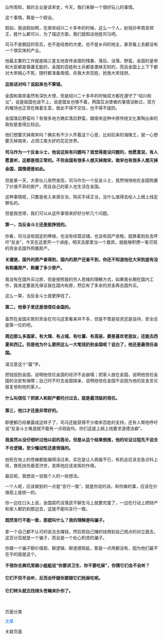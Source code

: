 <p>
    众所周知，我的主业是读宋史，今天，我们来聊一个很好玩儿的事情。
</p>
<p>
    这个事情，算是一个假设。
</p>
<p>
    假如，我说假如啊，在南宋绍兴二十多年的时候，这么一个人，赵钱孙李周吴郑王，姓什么都可以，为了描述方面，我们就假设他姓司马吧。
</p>
<p>
    司马不是朝廷的官员，也不是经商的大佬，也不是乡间的地主，甚至看上去都没有一个很实体的产业。
</p>
<p>
    他最主要的工作就是隔三差五地宣传金国的残暴、落后、没落、野蛮，金国的皇帝和大臣都是昏庸无能的，金国的百姓和士兵都是愚昧无知的，而且金国上上下下都对大宋贼心不死，随时都准备南侵，杀我大宋百姓，抢我大宋钱财。
</p>
<p>
    <span style="font-feature-settings: normal; font-kerning: auto; font-optical-sizing: auto; font-stretch: 100%; font-variant-east-asian: normal; font-variant-numeric: normal; font-variation-settings: normal; font-weight: 700; border-width: 0px; box-sizing: border-box; line-height: 27.2px; margin: 0px; padding: 0px; vertical-align: baseline;">这些话对吗？说起来也不算错。</span>
</p>
<p>
    金国和南宋虽然有深仇大恨，但是绍兴二十多年的时候双方都在遵守了“绍兴和议”，说是敌国也说不上，说是盟友也够不着，两国互派使者的事情没断过，双方的榷场也正常在做着生意，彼此不得不交往，也不得不提防。
</p>
<p>
    金国落后野蛮吗？有很多地方确实落后野蛮，跟南宋这种中原传统文化熏陶出来的政权是差得比较远。
</p>
<p>
    他们想要灭掉南宋吗？确实有不少人怀着这个心思，比如后来的海陵王，就一心想要灭掉南宋，占领江南大好的花花世界。
</p>
<p>
    <span style="font-feature-settings: normal; font-kerning: auto; font-optical-sizing: auto; font-stretch: 100%; font-variant-east-asian: normal; font-variant-numeric: normal; font-variation-settings: normal; font-weight: 700; border-width: 0px; box-sizing: border-box; line-height: 27.2px; margin: 0px; padding: 0px; vertical-align: baseline;">司马作为一个反金斗士，他说这些有问题吗？我觉得是没问题的，他愿意说，有人愿意听，这都是很正常的。不但金国有很多人想灭掉南宋，南宋也有很多人想灭掉金国，国情便是如此。</span>
</p>
<p>
    但是某一天，大家伙儿突然发现，司马作为一个反金斗士，竟然悄悄地在金国购置了价值不菲的房产，而且自己的家人也生活在金国。
</p>
<p>
    这种事情呢，只要是收入来源合法，购买手续正当，没什么值得去给人上纲上线定罪名的。
</p>
<p>
    但是我觉得，我们可以从这件事情来好好分析几个问题。
</p>
<p>
    <span style="font-feature-settings: normal; font-kerning: auto; font-optical-sizing: auto; font-stretch: 100%; font-variant-east-asian: normal; font-variant-numeric: normal; font-variation-settings: normal; font-weight: 700; border-width: 0px; box-sizing: border-box; line-height: 27.2px; margin: 0px; padding: 0px; vertical-align: baseline;">第一，当反金斗士还是挺挣钱的。</span>
</p>
<p>
    你看，司马没有固定的俸禄，也没有经营店铺，也没有田产收租，就靠着到处去呼吁“反金”，今天在这里开一个讲座，明天去那里当一个嘉宾，就能够积攒一笔可观的资金去国外购置房产。
</p>
<p>
    <span style="font-feature-settings: normal; font-kerning: auto; font-optical-sizing: auto; font-stretch: 100%; font-variant-east-asian: normal; font-variant-numeric: normal; font-variation-settings: normal; font-weight: 700; border-width: 0px; box-sizing: border-box; line-height: 27.2px; margin: 0px; padding: 0px; vertical-align: baseline;">关键是，国外的房产查得到，国内的房产还查不到，你还不知道他在大宋到底有没有购置房产、购置了多少房产。</span>
</p>
<p>
    我没有在国外买过房，但是按照我的穷人思维的理解方式，如果我长期在国内工作，我肯定要首先保证我在国内有房，然后有了多余的资金再去国外买。
</p>
<p>
    这么一算，当反金斗士就更挣钱了。
</p>
<p>
    <span style="font-feature-settings: normal; font-kerning: auto; font-optical-sizing: auto; font-stretch: 100%; font-variant-east-asian: normal; font-variant-numeric: normal; font-variation-settings: normal; font-weight: 700; border-width: 0px; box-sizing: border-box; line-height: 27.2px; margin: 0px; padding: 0px; vertical-align: baseline;">第二，他骨子里还是很信任金国的。</span>
</p>
<p>
    虽然在金国买房的资金在司马这里看来并不多，但是不管是投资还是自持，安全总是第一位的吧。
</p>
<p>
    <span style="font-feature-settings: normal; font-kerning: auto; font-optical-sizing: auto; font-stretch: 100%; font-variant-east-asian: normal; font-variant-numeric: normal; font-variation-settings: normal; font-weight: 700; border-width: 0px; box-sizing: border-box; line-height: 27.2px; margin: 0px; padding: 0px; vertical-align: baseline;">周边那么多国家，有大理、有占城、有吐蕃、有高丽，要是喜欢老朋友，还能去西夏和西辽。但是他为什么要把这么一大笔钱扔到金国呢？说白了，他还是最信任金国。</span>
</p>
<p>
    请注意这个“最”字。
</p>
<p>
    把钱投到金国，说明他信任金国的经济不会崩塌；把家人放在金国，说明他信任金国的治安有保障；自己时不时去金国探亲，说明他信任金国不会因为他的反金言论报复他和他的家人。
</p>
<p>
    <span style="font-feature-settings: normal; font-kerning: auto; font-optical-sizing: auto; font-stretch: 100%; font-variant-east-asian: normal; font-variant-numeric: normal; font-variation-settings: normal; font-weight: 700; border-width: 0px; box-sizing: border-box; line-height: 27.2px; margin: 0px; padding: 0px; vertical-align: baseline;">什么叫信任？把家人和财产都托付过去，就是最顶级的信任。</span>
</p>
<p>
    <span style="font-feature-settings: normal; font-kerning: auto; font-optical-sizing: auto; font-stretch: 100%; font-variant-east-asian: normal; font-variant-numeric: normal; font-variation-settings: normal; font-weight: 700; border-width: 0px; box-sizing: border-box; line-height: 27.2px; margin: 0px; padding: 0px; vertical-align: baseline;">第三，他口才还是非常好的。</span>
</p>
<p>
    即便都已经暴露成这样子了，司马还能获得不少南宋百姓的支持，还有人帮他呼吁说“反金斗士难道就不能有一点瑕疵吗，你们这是上纲上线要求道德洁癖”。
</p>
<p>
    <span style="font-feature-settings: normal; font-kerning: auto; font-optical-sizing: auto; font-stretch: 100%; font-variant-east-asian: normal; font-variant-numeric: normal; font-variation-settings: normal; font-weight: 700; border-width: 0px; box-sizing: border-box; line-height: 27.2px; margin: 0px; padding: 0px; vertical-align: baseline;">我虽然从没仔细听过他以前的高论，但是从这个结果倒推，他的论证过程先不说合不合逻辑，至少煽动性还是很强的。</span>
</p>
<p>
    拍死在地上的苍蝇都能煽得活过来，实在是让人佩服不已，有机会应该去急诊科上班，救死扶伤悬壶济世，发挥他应该发挥的作用。
</p>
<p>
    最后呢，我想说一说我个人的一些想法。
</p>
<p>
    一个人呢，应该做到的一点是“言行一致”，就是你说的话，和你做的事，应该在价值观上是统一的。
</p>
<p>
    你一边在口头上说，金国腐朽没落民不聊生马上就要完蛋了，一边在行动上把财产和家人都扔到那边去，这就不能叫言行一致。
</p>
<p>
    <span style="font-feature-settings: normal; font-kerning: auto; font-optical-sizing: auto; font-stretch: 100%; font-variant-east-asian: normal; font-variant-numeric: normal; font-variation-settings: normal; font-weight: 700; border-width: 0px; box-sizing: border-box; line-height: 27.2px; margin: 0px; padding: 0px; vertical-align: baseline;">既然言行不能一致，那就叫什么？我的理解是叫骗子。</span>
</p>
<p>
    拿一个自己都不认可的说法去赚钱，然后把自己赚的钱用到自己观点的对立面去，这百分百就是一个骗子，而且是一个处心积虑的骗子。
</p>
<p>
    你跟一个骗子聊价值观、聊逻辑、聊道德瑕疵，那是一点用都没有，因为他们最不在乎的就是这个。
</p>
<p>
    <span style="font-feature-settings: normal; font-kerning: auto; font-optical-sizing: auto; font-stretch: 100%; font-variant-east-asian: normal; font-variant-numeric: normal; font-variation-settings: normal; font-weight: 700; border-width: 0px; box-sizing: border-box; line-height: 27.2px; margin: 0px; padding: 0px; vertical-align: baseline;">不信你去粪坑里跟小蛆蛆说“你要讲卫生、你不要吃屎”，你猜它们会不会听？</span>
</p>
<p>
    <span style="font-feature-settings: normal; font-kerning: auto; font-optical-sizing: auto; font-stretch: 100%; font-variant-east-asian: normal; font-variant-numeric: normal; font-variation-settings: normal; font-weight: 700; border-width: 0px; box-sizing: border-box; line-height: 27.2px; margin: 0px; padding: 0px; vertical-align: baseline;">它们不但不会听，反而会怀疑你要跟它们抢屎吃呢。</span>
</p>
<p>
    <span style="font-feature-settings: normal; font-kerning: auto; font-optical-sizing: auto; font-stretch: 100%; font-variant-east-asian: normal; font-variant-numeric: normal; font-variation-settings: normal; font-weight: 700; border-width: 0px; box-sizing: border-box; line-height: 27.2px; margin: 0px; padding: 0px; vertical-align: baseline;">它们转头就去找绿头苍蝇来扑你了。</span>
</p>
<p>
    <a href="https://archive.md/o/C7Xqd/https://chinadigitaltimes.net/%23facebook" target="_blank" style="color: rgb(95, 120, 38); font-feature-settings: normal; font-kerning: auto; font-optical-sizing: auto; font-size: 32px; font-stretch: 100%; font-variant-east-asian: normal; font-variant-numeric: normal; font-variation-settings: normal; border-width: 0px; box-shadow: none; box-sizing: border-box; cursor: pointer; display: inline-block; line-height: 32px; margin: 0px; overflow-wrap: break-word; padding: 0px 4px; text-decoration-line: none; text-decoration-style: solid; text-decoration-color: rgb(95, 120, 38); vertical-align: middle; word-break: break-word;"><span style="font-feature-settings: normal; font-kerning: auto; font-optical-sizing: auto; font-stretch: 100%; font-variant-east-asian: normal; font-variant-numeric: normal; font-variation-settings: normal; border-radius: 4px; border-width: 0px; box-sizing: border-box; clip-path: polygon(0px 0px, 0px 0px, 0px 0px); display: inline-block; height: 32px; line-height: 32px; margin: 0px; overflow: hidden; padding: 0px; position: absolute; vertical-align: baseline; width: 32px;">Facebook</span></a>&nbsp;<a href="https://archive.md/o/C7Xqd/https://chinadigitaltimes.net/%23twitter" target="_blank" style="color: rgb(95, 120, 38); font-feature-settings: normal; font-kerning: auto; font-optical-sizing: auto; font-size: 32px; font-stretch: 100%; font-variant-east-asian: normal; font-variant-numeric: normal; font-variation-settings: normal; border-width: 0px; box-shadow: none; box-sizing: border-box; cursor: pointer; display: inline-block; line-height: 32px; margin: 0px; overflow-wrap: break-word; padding: 0px 4px; text-decoration-line: none; text-decoration-style: solid; text-decoration-color: rgb(95, 120, 38); vertical-align: middle; word-break: break-word;"><span style="font-feature-settings: normal; font-kerning: auto; font-optical-sizing: auto; font-stretch: 100%; font-variant-east-asian: normal; font-variant-numeric: normal; font-variation-settings: normal; border-radius: 4px; border-width: 0px; box-sizing: border-box; clip-path: polygon(0px 0px, 0px 0px, 0px 0px); display: inline-block; height: 32px; line-height: 32px; margin: 0px; overflow: hidden; padding: 0px; position: absolute; vertical-align: baseline; width: 32px;">Twitter</span></a>&nbsp;<a href="https://archive.md/o/C7Xqd/https://chinadigitaltimes.net/%23telegram" target="_blank" style="color: rgb(95, 120, 38); font-feature-settings: normal; font-kerning: auto; font-optical-sizing: auto; font-size: 32px; font-stretch: 100%; font-variant-east-asian: normal; font-variant-numeric: normal; font-variation-settings: normal; border-width: 0px; box-shadow: none; box-sizing: border-box; cursor: pointer; display: inline-block; line-height: 32px; margin: 0px; overflow-wrap: break-word; padding: 0px 4px; text-decoration-line: none; text-decoration-style: solid; text-decoration-color: rgb(95, 120, 38); vertical-align: middle; word-break: break-word;"><span style="font-feature-settings: normal; font-kerning: auto; font-optical-sizing: auto; font-stretch: 100%; font-variant-east-asian: normal; font-variant-numeric: normal; font-variation-settings: normal; border-radius: 4px; border-width: 0px; box-sizing: border-box; clip-path: polygon(0px 0px, 0px 0px, 0px 0px); display: inline-block; height: 32px; line-height: 32px; margin: 0px; overflow: hidden; padding: 0px; position: absolute; vertical-align: baseline; width: 32px;">Telegram</span></a>&nbsp;<a href="https://archive.md/o/C7Xqd/https://chinadigitaltimes.net/%23reddit" target="_blank" style="color: rgb(95, 120, 38); font-feature-settings: normal; font-kerning: auto; font-optical-sizing: auto; font-size: 32px; font-stretch: 100%; font-variant-east-asian: normal; font-variant-numeric: normal; font-variation-settings: normal; border-width: 0px; box-shadow: none; box-sizing: border-box; cursor: pointer; display: inline-block; line-height: 32px; margin: 0px; overflow-wrap: break-word; padding: 0px 4px; text-decoration-line: none; text-decoration-style: solid; text-decoration-color: rgb(95, 120, 38); vertical-align: middle; word-break: break-word;"><span style="font-feature-settings: normal; font-kerning: auto; font-optical-sizing: auto; font-stretch: 100%; font-variant-east-asian: normal; font-variant-numeric: normal; font-variation-settings: normal; border-radius: 4px; border-width: 0px; box-sizing: border-box; clip-path: polygon(0px 0px, 0px 0px, 0px 0px); display: inline-block; height: 32px; line-height: 32px; margin: 0px; overflow: hidden; padding: 0px; position: absolute; vertical-align: baseline; width: 32px;">Reddit</span></a>&nbsp;<a href="https://archive.md/o/C7Xqd/https://chinadigitaltimes.net/%23whatsapp" target="_blank" style="color: rgb(95, 120, 38); font-feature-settings: normal; font-kerning: auto; font-optical-sizing: auto; font-size: 32px; font-stretch: 100%; font-variant-east-asian: normal; font-variant-numeric: normal; font-variation-settings: normal; border-width: 0px; box-shadow: none; box-sizing: border-box; cursor: pointer; display: inline-block; line-height: 32px; margin: 0px; overflow-wrap: break-word; padding: 0px 4px; text-decoration-line: none; text-decoration-style: solid; text-decoration-color: rgb(95, 120, 38); vertical-align: middle; word-break: break-word;"><span style="font-feature-settings: normal; font-kerning: auto; font-optical-sizing: auto; font-stretch: 100%; font-variant-east-asian: normal; font-variant-numeric: normal; font-variation-settings: normal; border-radius: 4px; border-width: 0px; box-sizing: border-box; clip-path: polygon(0px 0px, 0px 0px, 0px 0px); display: inline-block; height: 32px; line-height: 32px; margin: 0px; overflow: hidden; padding: 0px; position: absolute; vertical-align: baseline; width: 32px;">WhatsApp</span></a>&nbsp;<a href="https://archive.md/o/C7Xqd/https://chinadigitaltimes.net/%23email" target="_blank" style="color: rgb(95, 120, 38); font-feature-settings: normal; font-kerning: auto; font-optical-sizing: auto; font-size: 32px; font-stretch: 100%; font-variant-east-asian: normal; font-variant-numeric: normal; font-variation-settings: normal; border-width: 0px; box-shadow: none; box-sizing: border-box; cursor: pointer; display: inline-block; line-height: 32px; margin: 0px; overflow-wrap: break-word; padding: 0px 4px; text-decoration-line: none; text-decoration-style: solid; text-decoration-color: rgb(95, 120, 38); vertical-align: middle; word-break: break-word;"><span style="font-feature-settings: normal; font-kerning: auto; font-optical-sizing: auto; font-stretch: 100%; font-variant-east-asian: normal; font-variant-numeric: normal; font-variation-settings: normal; border-radius: 4px; border-width: 0px; box-sizing: border-box; clip-path: polygon(0px 0px, 0px 0px, 0px 0px); display: inline-block; height: 32px; line-height: 32px; margin: 0px; overflow: hidden; padding: 0px; position: absolute; vertical-align: baseline; width: 32px;">Email</span></a>&nbsp;<a href="https://archive.md/o/C7Xqd/https://chinadigitaltimes.net/%23copy_link" target="_blank" style="color: rgb(95, 120, 38); font-feature-settings: normal; font-kerning: auto; font-optical-sizing: auto; font-size: 32px; font-stretch: 100%; font-variant-east-asian: normal; font-variant-numeric: normal; font-variation-settings: normal; border-width: 0px; box-shadow: none; box-sizing: border-box; cursor: pointer; display: inline-block; line-height: 32px; margin: 0px; overflow-wrap: break-word; padding: 0px 4px; text-decoration-line: none; text-decoration-style: solid; text-decoration-color: rgb(95, 120, 38); vertical-align: middle; word-break: break-word;"><span style="font-feature-settings: normal; font-kerning: auto; font-optical-sizing: auto; font-stretch: 100%; font-variant-east-asian: normal; font-variant-numeric: normal; font-variation-settings: normal; border-radius: 4px; border-width: 0px; box-sizing: border-box; clip-path: polygon(0px 0px, 0px 0px, 0px 0px); display: inline-block; height: 32px; line-height: 32px; margin: 0px; overflow: hidden; padding: 0px; position: absolute; vertical-align: baseline; width: 32px;">Copy Link</span></a>&nbsp;<a href="https://archive.md/o/C7Xqd/https://www.addtoany.com/share%23url=https://chinadigitaltimes.net/chinese/685874.html&title=%E8%AF%BB%E5%AE%8B%E5%8F%B2%E7%9A%84%E8%B5%B5%E5%A4%A7%E8%83%96%EF%BD%9C%E5%A6%82%E4%BD%95%E7%9C%8B%E5%BE%85%E4%B8%80%E4%B8%AA%E5%8D%97%E5%AE%8B%E2%80%9C%E5%8F%8D%E9%87%91%E6%96%97%E5%A3%AB%E2%80%9D%E5%8E%BB%E9%87%91%E5%9B%BD%E4%B9%B0%E6%88%BF" target="_blank" style="color: rgb(95, 120, 38); font-feature-settings: normal; font-kerning: auto; font-optical-sizing: auto; font-size: 32px; font-stretch: 100%; font-variant-east-asian: normal; font-variant-numeric: normal; font-variation-settings: normal; border-width: 0px; box-shadow: none; box-sizing: border-box; cursor: pointer; display: inline-block; line-height: 32px; margin: 0px; overflow-wrap: break-word; padding: 0px 4px; text-decoration-line: none; text-decoration-style: solid; text-decoration-color: rgb(95, 120, 38); vertical-align: middle; word-break: break-word;"><span style="font-feature-settings: normal; font-kerning: auto; font-optical-sizing: auto; font-stretch: 100%; font-variant-east-asian: normal; font-variant-numeric: normal; font-variation-settings: normal; border-radius: 4px; border-width: 0px; box-sizing: border-box; clip-path: polygon(0px 0px, 0px 0px, 0px 0px); display: inline-block; height: 32px; line-height: 32px; margin: 0px; overflow: hidden; padding: 0px; position: absolute; vertical-align: baseline; width: 32px;">分享</span></a>
</p>
<p>
    页面分类
</p>
<p>
    <a href="https://archive.md/o/C7Xqd/https://www.zhina.wiki/f/pages.html?category=acff7ed7-834e-4277-ad3e-4a358a4cf630" target="_blank" style="color: rgb(13, 110, 253); box-sizing: border-box; cursor: pointer; line-height: 1.2; margin-bottom: 8px; margin-top: 0px; text-decoration-line: none; text-decoration-style: solid; text-decoration-color: rgb(13, 110, 253);">文章</a>
</p>
<p>
    关联页面
</p>
<p>
    <br/>
</p>
